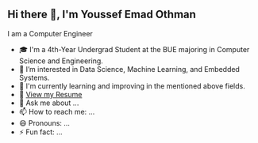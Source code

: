 ## Hi there 👋, I'm Youssef Emad Othman
 I am a Computer Engineer
- 🎓 I'm a 4th-Year Undergrad Student at the BUE majoring in Computer Science and Engineering.
- 🤝 I’m interested in Data Science, Machine Learning, and Embedded Systems.
- 🌱 I'm currently learning and improving in the mentioned above fields.
- 📄 [View my Resume](Resume.pdf)
- 💬 Ask me about ...
- 📫 How to reach me: ...
- 😄 Pronouns: ...
- ⚡ Fun fact: ...

